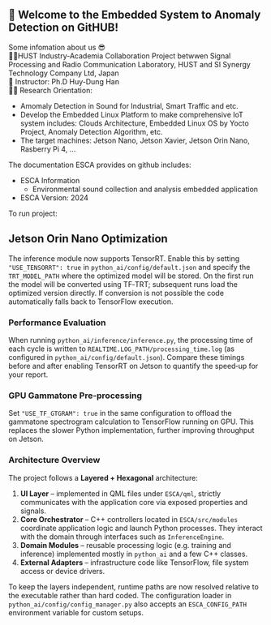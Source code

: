 ## 🤗 Welcome to the Embedded System to Anomaly Detection on GitHUB!  

Some infomation about us 😎  
🙋‍♀️HUST Industry-Academia Collaboration Project betwwen Signal Processing and Radio Communication Laboratory, HUST and SI Synergy Technology Company Ltd, Japan  
🧙 Instructor: Ph.D Huy-Dung Han  
👩‍💻 Research Orientation: 
+ Amomaly Detection in Sound for Industrial, Smart Traffic and etc.
+ Develop the Embedded Linux Platform to make comprehensive IoT system includes: Clouds Architecture, Embedded Linux OS by Yocto Project, Anomaly Detection Algorithm, etc. 
+ The target machines: Jetson Nano, Jetson Xavier, Jetson Orin Nano, Rasberry Pi 4, ...

The documentation ESCA provides on github includes:
* ESCA Information
  * Environmental sound collection and analysis embedded application
* ESCA Version: 2024

To run project:

## Jetson Orin Nano Optimization

The inference module now supports TensorRT. Enable this by setting
`"USE_TENSORRT": true` in `python_ai/config/default.json` and specify the
`TRT_MODEL_PATH` where the optimized model will be stored. On the first run the
model will be converted using TF‑TRT; subsequent runs load the optimized
version directly. If conversion is not possible the code automatically falls
back to TensorFlow execution.

### Performance Evaluation

When running `python_ai/inference/inference.py`, the processing time of each
cycle is written to `REALTIME.LOG_PATH/processing_time.log` (as configured in
`python_ai/config/default.json`). Compare these timings before and after
enabling TensorRT on Jetson to quantify the speed‑up for your report.

### GPU Gammatone Pre-processing

Set `"USE_TF_GTGRAM": true` in the same configuration to offload the
gammatone spectrogram calculation to TensorFlow running on GPU. This replaces
the slower Python implementation, further improving throughput on Jetson.


### Architecture Overview

The project follows a **Layered + Hexagonal** architecture:

1. **UI Layer** – implemented in QML files under `ESCA/qml`, strictly
   communicates with the application core via exposed properties and
   signals.
2. **Core Orchestrator** – C++ controllers located in
   `ESCA/src/modules` coordinate application logic and launch Python
   processes. They interact with the domain through interfaces such as
   `InferenceEngine`.
3. **Domain Modules** – reusable processing logic (e.g. training and
   inference) implemented mostly in `python_ai` and a few C++ classes.
4. **External Adapters** – infrastructure code like TensorFlow, file
   system access or device drivers.

To keep the layers independent, runtime paths are now resolved relative
to the executable rather than hard coded. The configuration loader in
`python_ai/config/config_manager.py` also accepts an `ESCA_CONFIG_PATH`
environment variable for custom setups.


